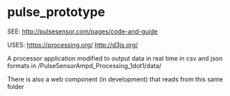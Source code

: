 # pulse_prototype
SEE: http://pulsesensor.com/pages/code-and-guide

USES: https://processing.org/
      http://d3js.org/

A processor application modified to output data in real time in csv and json formats in /PulseSensorAmpd_Processing_1dot1/data/

There is also a web component (in development) that reads from this same folder
